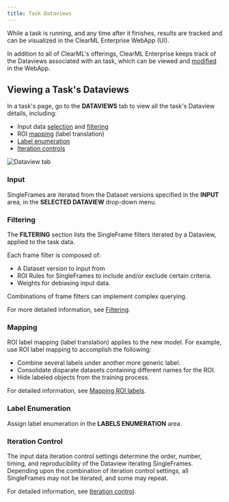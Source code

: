 ```yaml
---
title: Task Dataviews
---
```


While a task is running, and any time after it finishes, results are tracked and can be visualized in the ClearML 
Enterprise WebApp (UI). 

In addition to all of ClearML's offerings, ClearML Enterprise keeps track of the Dataviews associated with an 
task, which can be viewed and [modified](webapp_exp_modifying.md) in the WebApp.

## Viewing a Task's Dataviews 

In a task's page, go to the **DATAVIEWS** tab to view all the task's Dataview details, including:
* Input data [selection](#input) and [filtering](#filtering)
* ROI [mapping](#mapping) (label translation)
* [Label enumeration](#label-enumeration)
* [Iteration controls](#iteration-control)

![Dataview tab](../../img/hyperdatasets/web-app/dataview_tab.png)

### Input

SingleFrames are iterated from the Dataset versions specified in the **INPUT** area, in the **SELECTED DATAVIEW** drop-down 
menu.


### Filtering

The **FILTERING** section lists the SingleFrame filters iterated by a Dataview, applied to the task data. 

Each frame filter is composed of: 
* A Dataset version to input from 
* ROI Rules for SingleFrames to include and/or exclude certain criteria.
* Weights for debiasing input data. 
  
Combinations of frame filters can implement complex querying. 

For more detailed information, see [Filtering](../dataviews.md#filtering).

### Mapping

ROI label mapping (label translation) applies to the new model. For example, use ROI label mapping to accomplish the following: 

* Combine several labels under another more generic label.
* Consolidate disparate datasets containing different names for the ROI.
* Hide labeled objects from the training process.

For detailed information, see [Mapping ROI labels](../dataviews.md#mapping-roi-labels).

### Label Enumeration

Assign label enumeration in the **LABELS ENUMERATION** area.

### Iteration Control

The input data iteration control settings determine the order, number, timing, and reproducibility of the Dataview iterating 
SingleFrames. Depending upon the combination of iteration control settings, all SingleFrames may not be iterated, and some may repeat. 

For detailed information, see [Iteration control](../dataviews.md#iteration-control).


